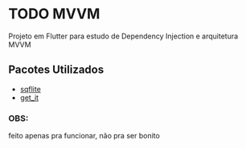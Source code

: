 # TODO MVVM

Projeto em Flutter para estudo de Dependency Injection e arquitetura MVVM 

## Pacotes Utilizados

- [sqflite](https://pub.dev/packages/sqflite)
- [get_it](https://pub.dev/packages/get_it)

### OBS:
feito apenas pra funcionar, não pra ser bonito